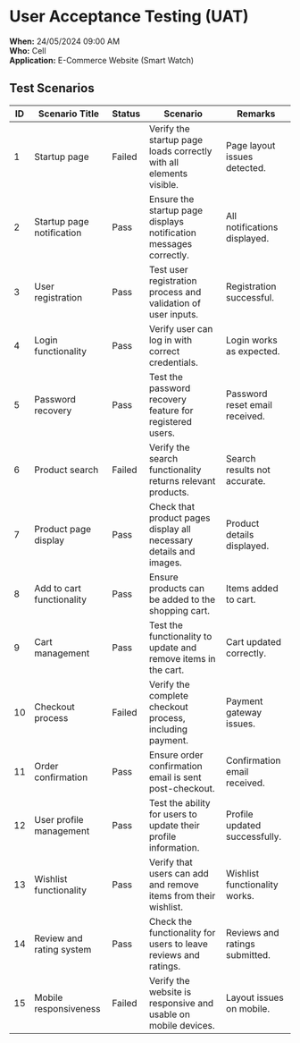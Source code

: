 # User Acceptance Testing (UAT)

**When:** 24/05/2024 09:00 AM  
**Who:** Cell  
**Application:** E-Commerce Website (Smart Watch)  

## Test Scenarios

| ID  | Scenario Title                      | Status | Scenario                                                                 | Remarks                         |
| --- | ----------------------------------- | ------ | ----------------------------------------------------------------------- | ------------------------------- |
| 1   | Startup page                        | Failed | Verify the startup page loads correctly with all elements visible.      | Page layout issues detected.    |
| 2   | Startup page notification           | Pass   | Ensure the startup page displays notification messages correctly.       | All notifications displayed.    |
| 3   | User registration                   | Pass   | Test user registration process and validation of user inputs.            | Registration successful.        |
| 4   | Login functionality                 | Pass   | Verify user can log in with correct credentials.                        | Login works as expected.        |
| 5   | Password recovery                   | Pass   | Test the password recovery feature for registered users.                 | Password reset email received.  |
| 6   | Product search                      | Failed | Verify the search functionality returns relevant products.               | Search results not accurate.    |
| 7   | Product page display                | Pass   | Check that product pages display all necessary details and images.      | Product details displayed.      |
| 8   | Add to cart functionality           | Pass   | Ensure products can be added to the shopping cart.                      | Items added to cart.            |
| 9   | Cart management                     | Pass   | Test the functionality to update and remove items in the cart.           | Cart updated correctly.         |
| 10  | Checkout process                    | Failed | Verify the complete checkout process, including payment.                 | Payment gateway issues.         |
| 11  | Order confirmation                  | Pass   | Ensure order confirmation email is sent post-checkout.                   | Confirmation email received.    |
| 12  | User profile management             | Pass   | Test the ability for users to update their profile information.          | Profile updated successfully.   |
| 13  | Wishlist functionality              | Pass   | Verify that users can add and remove items from their wishlist.          | Wishlist functionality works.   |
| 14  | Review and rating system            | Pass   | Check the functionality for users to leave reviews and ratings.          | Reviews and ratings submitted.  |
| 15  | Mobile responsiveness               | Failed | Verify the website is responsive and usable on mobile devices.           | Layout issues on mobile.        |
